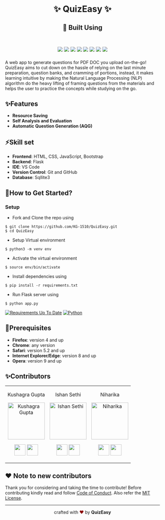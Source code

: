 <h1 align="center">
    ✨ QuizEasy ✨
</h1>
<h2 align="center">
    🔧 Built Using
    <br></br>
    <p align="center">
        <img src="https://img.shields.io/badge/HTML5-E34F26?style=for-the-badge&logo=html5&logoColor=white" />
        <img src="https://img.shields.io/badge/CSS3-1572B6?style=for-the-badge&logo=css3&logoColor=white" />
        <img src="https://img.shields.io/badge/JavaScript-323330?style=for-the-badge&logo=javascript&logoColor=F7DF1E" />
        <img src="https://img.shields.io/badge/Bootstrap-563D7C?style=for-the-badge&logo=bootstrap&logoColor=white" />
        <img src="https://img.shields.io/badge/Python-14354C?style=for-the-badge&logo=python&logoColor=white" />
        <img src="https://img.shields.io/badge/Flask-000000?style=for-the-badge&logo=flask&logoColor=white" />
        <img src="https://img.shields.io/badge/SQLite-07405E?style=for-the-badge&logo=sqlite&logoColor=white" />
        <img src="https://img.shields.io/badge/Visual_Studio_Code-0078D4?style=for-the-badge&logo=visual%20studio%20code&logoColor=white" />
    </p>
</h2>
A web app to generate questions for PDF DOC you upload on-the-go! QuizEasy aims to cut down on the hassle of relying on the last minute preparation, question banks, and cramming of portions, instead, it makes learning intuitive by making the Natural Language Processing (NLP) algorithm do the heavy lifting of framing questions from the materials and helps the user to practice the concepts while studying on the go.

## ✨Features

- **Resource Saving**
- **Self Analysis and Evaluation**
-  **Automatic Question Generation (AQG)**

## ⚡️Skill set

- **Frontend**: HTML, CSS, JavaScript, Bootstrap
- **Backend**: Flask
- **IDE**: VS Code
- **Version Control**: Git and GitHub
- **Database**: Sqllite3

## 🚀How to Get Started?

### Setup

- Fork and Clone the repo using

```
$ git clone https://github.com/KG-1510/QuizEasy.git
$ cd QuizEasy
```
- Setup Virtual environment

```
$ python3 -m venv env
```

- Activate the virtual environment

```
$ source env/bin/activate
```

- Install dependencies using

```
$ pip install -r requirements.txt
```

- Run Flask server using

```
$ python app.py
```
[![Requirements Up To Date](https://img.shields.io/badge/requirements-up%20to%20date-brightgreen)](https://github.com/KG-1510/QuizEasy/blob/main/requirements.txt)
[![Python](https://img.shields.io/badge/python-v3.7-blue)](https://www.python.org/)

## 📌Prerequisites

- **Firefox**: version 4 and up
- **Chrome**: any version
- **Safari**: version 5.2 and up
- **Internet Explorer/Edge**: version 8 and up
- **Opera**: version 9 and up


 ## ✨Contributors

<table>
<tr align="center">




<td>

Kushagra Gupta

<p align="center">
<img src = "https://avatars.githubusercontent.com/u/60519359?v=4"  height="120" alt="Kushagra Gupta">
</p>
<p align="center">
<a href = "https://github.com/KG-1510"><img src = "http://www.iconninja.com/files/241/825/211/round-collaboration-social-github-code-circle-network-icon.svg" width="36" height = "36"/></a>
<a href = "https://www.linkedin.com/in/kg1510/">
<img src = "http://www.iconninja.com/files/863/607/751/network-linkedin-social-connection-circular-circle-media-icon.svg" width="36" height="36"/>
</a>
</p>
</td>

<td>

Ishan Sethi

<p align="center">
<img src = "https://avatars.githubusercontent.com/u/52794886?v=4"  height="120" alt="Ishan Sethi">
</p>
<p align="center">
<a href = "https://github.com/IshanSethi9"><img src = "http://www.iconninja.com/files/241/825/211/round-collaboration-social-github-code-circle-network-icon.svg" width="36" height = "36"/></a>
<a href = "https://www.linkedin.com/in/ishansethi09/">
<img src = "http://www.iconninja.com/files/863/607/751/network-linkedin-social-connection-circular-circle-media-icon.svg" width="36" height="36"/>
</a>
</p>
</td>

<td>

Niharika

<p align="center">
<img src = "https://avatars.githubusercontent.com/u/64249843?s=400&u=ed755948982b44a203d23e395f39ef3398eab6f5&v=4"  height="120" alt="Niharika">
</p>
<p align="center">
<a href = "https://github.com/D-Palamala-Sai-Niharika"><img src = "http://www.iconninja.com/files/241/825/211/round-collaboration-social-github-code-circle-network-icon.svg" width="36" height = "36"/></a>
<a href = "https://www.linkedin.com/in/sai-niharika-palamala-d-0342a2190/">
<img src = "http://www.iconninja.com/files/863/607/751/network-linkedin-social-connection-circular-circle-media-icon.svg" width="36" height="36"/>
</a>
</p>
</td>

  </table>
</tr>
  </table>

## ❤️ Note to new contributors

Thank you for considering and taking the time to contribute! Before contributing kindly read and follow [Code of Conduct](CODE_OF_CONDUCT.md). Also refer the [MIT License](LICENSE).
<hr>

<p align="center">
crafted with <span style="color: #8b0000;">&hearts;</span> by <b>QuizEasy</b>
</p>
